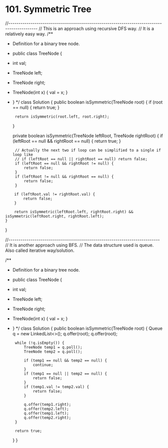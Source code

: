 # 101. Symmetric Tree

//-------------------------------------------------------------------------------------------- // This is an approach using recursive DFS way. // It is a relatively easy way. /\*\*

* Definition for a binary tree node.
* public class TreeNode {
* int val;
* TreeNode left;
* TreeNode right;
* TreeNode\(int x\) { val = x; }
* } \*/ class Solution { public boolean isSymmetric\(TreeNode root\) { if \(root == null\) { return true; }

  ```text
   return isSymmetric(root.left, root.right);
  ```

  }

  private boolean isSymmetric\(TreeNode leftRoot, TreeNode rightRoot\) { if \(leftRoot == null && rightRoot == null\) { return true; }

  ```text
   // Actually the next two if loop can be simplified to a single if loop like
   // if (leftRoot == null || rightRoot == null) return false;
   if (leftRoot == null && rightRoot != null) {
       return false;
   }
   if (leftRoot != null && rightRoot == null) {
       return false;
   }
  ```

```text
    if (leftRoot.val != rightRoot.val) {
        return false;
    }

    return isSymmetric(leftRoot.left, rightRoot.right) && isSymmetric(leftRoot.right, rightRoot.left);
}
```

}

//--------------------------------------------------------------------------- // It is another approach using BFS. // The data structure used is queue. Also called iterative way/solution.

/\*\*

* Definition for a binary tree node.
* public class TreeNode {
* int val;
* TreeNode left;
* TreeNode right;
* TreeNode\(int x\) { val = x; }
* } \*/ class Solution { public boolean isSymmetric\(TreeNode root\) { Queue q = new LinkedList&lt;&gt;\(\); q.offer\(root\); q.offer\(root\);

  ```text
   while (!q.isEmpty()) {
       TreeNode temp1 = q.poll();
       TreeNode temp2 = q.poll();

       if (temp1 == null && temp2 == null) {
           continue;
       }
       if (temp1 == null || temp2 == null) {
           return false;
       }
       if (temp1.val != temp2.val) {
           return false;
       }

       q.offer(temp1.right);
       q.offer(temp2.left);
       q.offer(temp1.left);
       q.offer(temp2.right);
   }

   return true;
  ```

  } }

